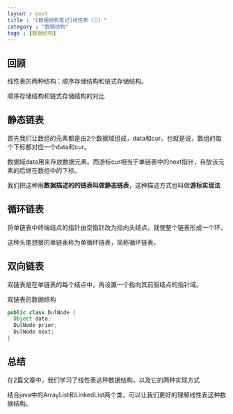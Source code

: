 ```yaml
---
layout : post
title : "[数据结构笔记]线性表（二）"
category : "数据结构"
tags : [数据结构]
---
```


## 回顾

线性表的两种结构：顺序存储结构和链式存储结构。

顺序存储结构和链式存储结构的对比

## 静态链表

首先我们让数组的元素都是由2个数据域组成，data和cur。也就是说，数组的每个下标都对应一个data和cur。

数据域data用来存放数据元素。而游标cur相当于单链表中的next指针，存放该元素的后继在数组中的下标。

我们把这种用**数据描述的的链表叫做静态链表**，这种描述方式也叫做**游标实现法**

## 循环链表

将单链表中终端结点的指针由空指针改为指向头结点，就使整个链表形成一个环，

这种头尾想接的单链表称为单循环链表，简称循环链表。

## 双向链表

双链表是在单链表的每个结点中，再设置一个指向其前驱结点的指针域。

双链表的数据结构

```java
public class DulNode {
  Object data;
  DulNode prior;
  DulNode next;
}
```

## 总结

在2篇文章中，我们学习了线性表这种数据结构，以及它的两种实现方式

结合java中的ArrayList和LinkedList两个类，可以让我们更好的理解线性表这种数据结构。
